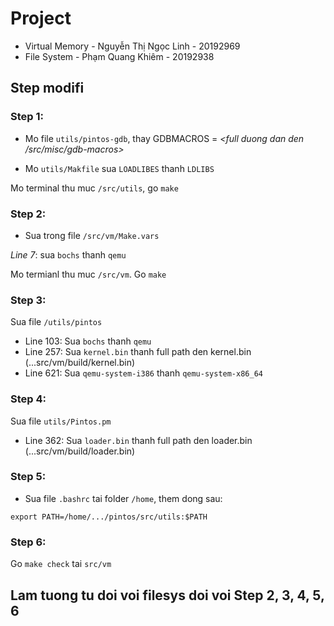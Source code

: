 # Project
- Virtual Memory - Nguyễn Thị Ngọc Linh - 20192969
- File System - Phạm Quang Khiêm - 20192938

## Step modifi

### Step 1:

- Mo file `utils/pintos-gdb`, thay GDBMACROS = _<full duong dan den /src/misc/gdb-macros>_

- Mo `utils/Makfile` sua `LOADLIBES` thanh `LDLIBS`

Mo terminal thu muc `/src/utils`, go `make`

### Step 2:

- Sua trong file `/src/vm/Make.vars`

_Line 7_: sua `bochs` thanh `qemu` 

Mo termianl thu muc `/src/vm`. Go `make`

### Step 3:

Sua file `/utils/pintos`

- Line 103: Sua `bochs` thanh `qemu`
- Line 257: Sua `kernel.bin` thanh full path den kernel.bin (...src/vm/build/kernel.bin)
- Line 621: Sua `qemu-system-i386` thanh `qemu-system-x86_64`

### Step 4:

Sua file `utils/Pintos.pm`

- Line 362: Sua `loader.bin` thanh full path den loader.bin (...src/vm/build/loader.bin)

### Step 5:

- Sua file `.bashrc` tai folder `/home`, them dong sau:

`export PATH=/home/.../pintos/src/utils:$PATH`

### Step 6:

Go `make check` tai `src/vm`

## Lam tuong tu doi voi filesys doi voi Step 2, 3,  4, 5, 6 
